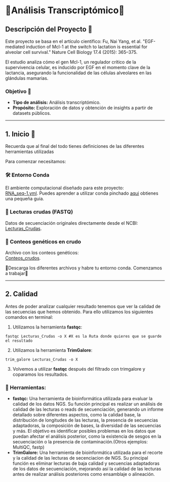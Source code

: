 # 🧬Análisis Transcriptómico🧬

## Descripción del Proyecto 📁
Este proyecto se basa en el artículo científico:
Fu, Nai Yang, et al. "EGF-mediated induction of Mcl-1 at the switch to lactation is essential for alveolar cell survival." Nature Cell Biology 17.4 (2015): 365–375.

El estudio analiza cómo el gen Mcl-1, un regulador crítico de la supervivencia celular, es inducido por EGF en el momento clave de la lactancia, asegurando la funcionalidad de las células alveolares en las glándulas mamarias.

### Objetivo 🎯
- **Tipo de análisis:** Análisis transcriptómico.
- **Propósito:** Exploración de datos y obtención de insights a partir de datasets públicos.

---

## 1. Inicio 🏁
Recuerda que al final del todo tienes definiciones de las diferentes herramientas utilizadas

Para comenzar necesitamos:  
### 🛠️ Entorno Conda  
El ambiente computacional diseñado para este proyecto:  
[RNA_seq-1.yml](https://github.com/Juanma17guti/Conda_env_list/blob/main/RNA_seq-1.yml). Puedes aprender a utilizar conda pinchado [aqui](https://juanma17guti.github.io/Conda_env_list/#descripción-general) obtienes una pequeña guia. 

### 📂 Lecturas crudas (FASTQ)  
Datos de secuenciación originales directamente desde el NCBI:  
[Lecturas_Crudas](https://trace.ncbi.nlm.nih.gov/Traces/sra-reads-be/fastq?acc=SRR1552444).  

### 🔢 Conteos genéticos en crudo  
Archivo con los conteos genéticos:  
[Conteos_crudos](https://ftp.ncbi.nlm.nih.gov/geo/series/GSE60nnn/GSE60450/suppl/GSE60450%5FLactation%2DGenewiseCounts%2Etxt%2Egz).  

🚀Descarga los diferentes archivos y habre tu entorno conda. Comenzamos a trabajar🚀 

---

## 2. Calidad 

Antes de poder analizar cualquier resultado tenemos que ver la calidad de las secuencias que hemos obtenido. Para ello utilizamos los siguientes comandos en terminal: 
  1. Utilizamos la herramienta **fastqc**: 
```
fastqc Lecturas_Crudas -o X #X es la Ruta donde quieres que se guarde el resultado
```
  2. Utilizamos la herramienta **TrimGalore**:
```
trim_galore Lecturas_Crudas -o X
```
  3. Volvemos a utilizar **fastqc** después del filtrado con trimgalore y coparamos los resultados. 







### 🔧 Herramientas: 
- **fastqc:** Una herramienta de bioinformática utilizada para evaluar la calidad de los datos NGS. Su función principal es realizar un análisis de calidad de las lecturas o reads de secuenciación, generando un informe detallado sobre diferentes aspectos, como la calidad base, la distribución de longitudes de las lecturas, la presencia de secuencias adaptadoras, la composición de bases, la diversidad de las secuencias y más. El objetivo es identificar posibles problemas en los datos que puedan afectar el análisis posterior, como la existencia de sesgos en la secuenciación o la presencia de contaminación.(Otros ejemplos: MultiQC, fastp)
- **TrimGalore:** Una herramienta de bioinformática utilizada para el recorte y la calidad de las lecturas de secenciacion de NGS. Su principal función es eliminar lecturas de baja calidad y secuencias adaptadoras de los datos de secuenciación, mejorando así la calidad de las lecturas antes de realizar análisis posteriores como ensamblaje o alineación.
